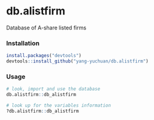 # db.alistfirm

Database of A-share listed firms

### Installation

```r
install.packages("devtools")
devtools::install_github("yang-yuchuan/db.alistfirm")
```

### Usage

```r
# look, import and use the database
db.alistfirm::db_alistfirm

# look up for the variables information
?db.alistfirm::db_alistfirm
```
